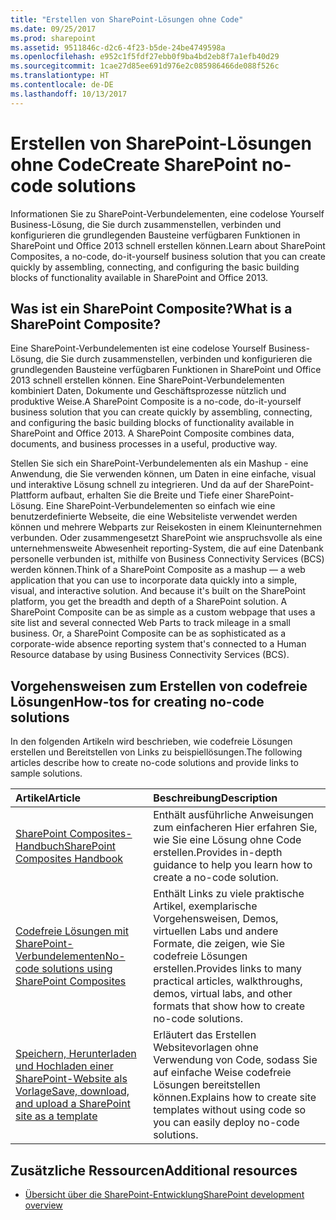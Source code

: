 ```yaml
---
title: "Erstellen von SharePoint-Lösungen ohne Code"
ms.date: 09/25/2017
ms.prod: sharepoint
ms.assetid: 9511846c-d2c6-4f23-b5de-24be4749598a
ms.openlocfilehash: e952c1f5fdf27ebb0f9ba4bd2eb8f7a1efb40d29
ms.sourcegitcommit: 1cae27d85ee691d976e2c085986466de088f526c
ms.translationtype: HT
ms.contentlocale: de-DE
ms.lasthandoff: 10/13/2017
---
```

# <a name="create-sharepoint-no-code-solutions"></a><span data-ttu-id="76cd2-102">Erstellen von SharePoint-Lösungen ohne Code</span><span class="sxs-lookup"><span data-stu-id="76cd2-102">Create SharePoint no-code solutions</span></span>
<span data-ttu-id="76cd2-103">Informationen Sie zu SharePoint-Verbundelementen, eine codelose Yourself Business-Lösung, die Sie durch zusammenstellen, verbinden und konfigurieren die grundlegenden Bausteine verfügbaren Funktionen in SharePoint und Office 2013 schnell erstellen können.</span><span class="sxs-lookup"><span data-stu-id="76cd2-103">Learn about SharePoint Composites, a no-code, do-it-yourself business solution that you can create quickly by assembling, connecting, and configuring the basic building blocks of functionality available in SharePoint and Office 2013.</span></span>
## <a name="what-is-a-sharepoint-composite"></a><span data-ttu-id="76cd2-104">Was ist ein SharePoint Composite?</span><span class="sxs-lookup"><span data-stu-id="76cd2-104">What is a SharePoint Composite?</span></span>
<span data-ttu-id="76cd2-105"><a name="bk_whatiscomposite"> </a></span><span class="sxs-lookup"><span data-stu-id="76cd2-105"><a name="bk_whatiscomposite"> </a></span></span>

<span data-ttu-id="76cd2-p101">Eine SharePoint-Verbundelementen ist eine codelose Yourself Business-Lösung, die Sie durch zusammenstellen, verbinden und konfigurieren die grundlegenden Bausteine verfügbaren Funktionen in SharePoint und Office 2013 schnell erstellen können. Eine SharePoint-Verbundelementen kombiniert Daten, Dokumente und Geschäftsprozesse nützlich und produktive Weise.</span><span class="sxs-lookup"><span data-stu-id="76cd2-p101">A SharePoint Composite is a no-code, do-it-yourself business solution that you can create quickly by assembling, connecting, and configuring the basic building blocks of functionality available in SharePoint and Office 2013. A SharePoint Composite combines data, documents, and business processes in a useful, productive way.</span></span>
  
    
    
<span data-ttu-id="76cd2-p102">Stellen Sie sich ein SharePoint-Verbundelementen als ein Mashup - eine Anwendung, die Sie verwenden können, um Daten in eine einfache, visual und interaktive Lösung schnell zu integrieren. Und da auf der SharePoint-Plattform aufbaut, erhalten Sie die Breite und Tiefe einer SharePoint-Lösung. Eine SharePoint-Verbundelementen so einfach wie eine benutzerdefinierte Webseite, die eine Websiteliste verwendet werden können und mehrere Webparts zur Reisekosten in einem Kleinunternehmen verbunden. Oder zusammengesetzt SharePoint wie anspruchsvolle als eine unternehmensweite Abwesenheit reporting-System, die auf eine Datenbank personelle verbunden ist, mithilfe von Business Connectivity Services (BCS) werden können.</span><span class="sxs-lookup"><span data-stu-id="76cd2-p102">Think of a SharePoint Composite as a mashup — a web application that you can use to incorporate data quickly into a simple, visual, and interactive solution. And because it's built on the SharePoint platform, you get the breadth and depth of a SharePoint solution. A SharePoint Composite can be as simple as a custom webpage that uses a site list and several connected Web Parts to track mileage in a small business. Or, a SharePoint Composite can be as sophisticated as a corporate-wide absence reporting system that's connected to a Human Resource database by using Business Connectivity Services (BCS).</span></span>
  
    
    

## <a name="how-tos-for-creating-no-code-solutions"></a><span data-ttu-id="76cd2-112">Vorgehensweisen zum Erstellen von codefreie Lösungen</span><span class="sxs-lookup"><span data-stu-id="76cd2-112">How-tos for creating no-code solutions</span></span>
<span data-ttu-id="76cd2-113"><a name="bk_howtosfornocode"> </a></span><span class="sxs-lookup"><span data-stu-id="76cd2-113"><a name="bk_howtosfornocode"> </a></span></span>

<span data-ttu-id="76cd2-114">In den folgenden Artikeln wird beschrieben, wie codefreie Lösungen erstellen und Bereitstellen von Links zu beispiellösungen.</span><span class="sxs-lookup"><span data-stu-id="76cd2-114">The following articles describe how to create no-code solutions and provide links to sample solutions.</span></span>
  
    
    


|<span data-ttu-id="76cd2-115">**Artikel**</span><span class="sxs-lookup"><span data-stu-id="76cd2-115">**Article**</span></span>|<span data-ttu-id="76cd2-116">**Beschreibung**</span><span class="sxs-lookup"><span data-stu-id="76cd2-116">**Description**</span></span>|
|:-----|:-----|
| [<span data-ttu-id="76cd2-117">SharePoint Composites-Handbuch</span><span class="sxs-lookup"><span data-stu-id="76cd2-117">SharePoint Composites Handbook</span></span>](sharepoint-composites-handbook.md) <br/> |<span data-ttu-id="76cd2-118">Enthält ausführliche Anweisungen zum einfacheren Hier erfahren Sie, wie Sie eine Lösung ohne Code erstellen.</span><span class="sxs-lookup"><span data-stu-id="76cd2-118">Provides in-depth guidance to help you learn how to create a no-code solution.</span></span>  <br/> |
| [<span data-ttu-id="76cd2-119">Codefreie Lösungen mit SharePoint-Verbundelementen</span><span class="sxs-lookup"><span data-stu-id="76cd2-119">No-code solutions using SharePoint Composites</span></span>](http://technet.microsoft.com/en-us/sharepoint/dn594430) <br/> |<span data-ttu-id="76cd2-120">Enthält Links zu viele praktische Artikel, exemplarische Vorgehensweisen, Demos, virtuellen Labs und andere Formate, die zeigen, wie Sie codefreie Lösungen erstellen.</span><span class="sxs-lookup"><span data-stu-id="76cd2-120">Provides links to many practical articles, walkthroughs, demos, virtual labs, and other formats that show how to create no-code solutions.</span></span>  <br/> |
| [<span data-ttu-id="76cd2-121">Speichern, Herunterladen und Hochladen einer SharePoint-Website als Vorlage</span><span class="sxs-lookup"><span data-stu-id="76cd2-121">Save, download, and upload a SharePoint site as a template</span></span>](save-download-and-upload-a-sharepoint-site-as-a-template.md) <br/> |<span data-ttu-id="76cd2-122">Erläutert das Erstellen Websitevorlagen ohne Verwendung von Code, sodass Sie auf einfache Weise codefreie Lösungen bereitstellen können.</span><span class="sxs-lookup"><span data-stu-id="76cd2-122">Explains how to create site templates without using code so you can easily deploy no-code solutions.</span></span>  <br/> |
   

## <a name="additional-resources"></a><span data-ttu-id="76cd2-123">Zusätzliche Ressourcen</span><span class="sxs-lookup"><span data-stu-id="76cd2-123">Additional resources</span></span>
<span data-ttu-id="76cd2-124"><a name="bk_addresources"> </a></span><span class="sxs-lookup"><span data-stu-id="76cd2-124"><a name="bk_addresources"> </a></span></span>


-  [<span data-ttu-id="76cd2-125">Übersicht über die SharePoint-Entwicklung</span><span class="sxs-lookup"><span data-stu-id="76cd2-125">SharePoint development overview</span></span>](sharepoint-development-overview.md)
    
  

  
    
    

